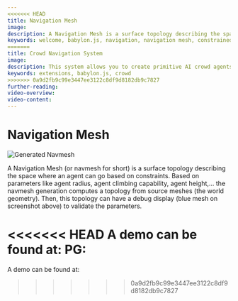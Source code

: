 ```yaml
---
<<<<<<< HEAD
title: Navigation Mesh
image: 
description: A Navigation Mesh is a surface topology describing the space where an agent can go based on constraints.
keywords: welcome, babylon.js, navigation, navigation mesh, constrained, agent
=======
title: Crowd Navigation System
image: 
description: This system allows you to create primitive AI crowd agents that follow a path along a specific mesh.
keywords: extensions, babylon.js, crowd
>>>>>>> 0a9d2fb9c99e3447ee3122c8df9d8182db9c7827
further-reading:
video-overview:
video-content:
---
```


# Navigation Mesh

![Generated Navmesh ](/img/extensions/navigation/NavMeshGeneration.png)

A Navigation Mesh (or navmesh for short) is a surface topology describing the space where an agent can go based on constraints.
Based on parameters like agent radius, agent climbing capability, agent height,... the navmesh generation computes a topology from source meshes (the world geometry).
Then, this topology can have a debug display (blue mesh on screenshot above) to validate the parameters. 

<<<<<<< HEAD
A demo can be found at:  PG: <Playground id="#HFY257#4" title="Navigation Mesh" description="GUI controlled navmesh parameters" image=""/> 
=======
A demo can be found at: <Playground id="#HFY257#4" title="Crowd Navigation Demo" description="Simple example showcasing the crowd agent and nav mesh systems." image=""/>
>>>>>>> 0a9d2fb9c99e3447ee3122c8df9d8182db9c7827
